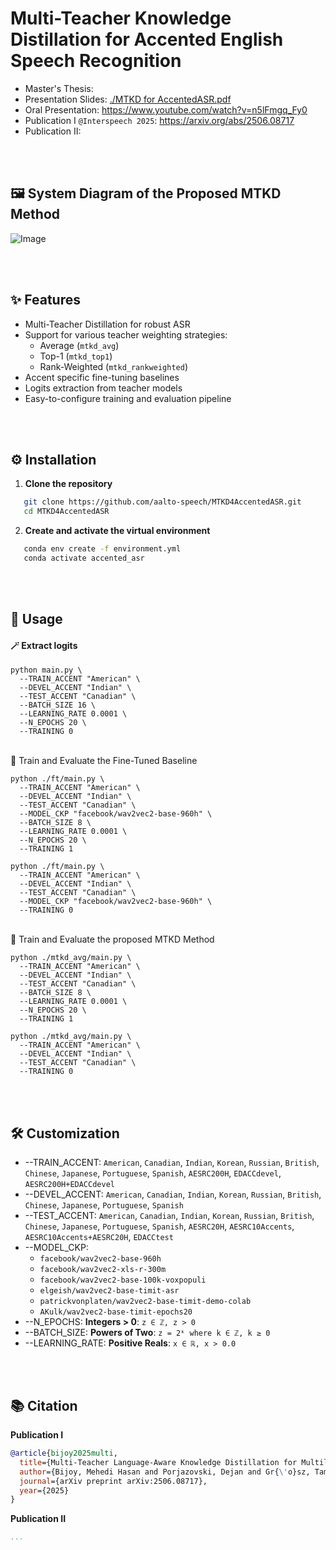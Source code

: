 # Multi-Teacher Knowledge Distillation for Accented English Speech Recognition

- Master's Thesis: 
- Presentation Slides: [./MTKD for AccentedASR.pdf](https://github.com/aalto-speech/MTKD4AccentedASR/blob/main/%5BMaster's%20Thesis%20Presentation%20Slides%5D%20MTKD%20for%20AccentedASR.pdf)
- Oral Presentation: https://www.youtube.com/watch?v=n5lFmgq_Fy0
- Publication I `@Interspeech 2025`: https://arxiv.org/abs/2506.08717
- Publication II:

<br><br>
## 🖼️ System Diagram of the Proposed MTKD Method
![Image](https://github.com/user-attachments/assets/ded9ca62-9e49-4f28-b08c-83bc46cebb5f)

<br><br>
## ✨ Features
- Multi-Teacher Distillation for robust ASR
- Support for various teacher weighting strategies:
  - Average (`mtkd_avg`)
  - Top-1 (`mtkd_top1`)
  - Rank-Weighted (`mtkd_rankweighted`)
- Accent specific fine-tuning baselines
- Logits extraction from teacher models
- Easy-to-configure training and evaluation pipeline

<br><br>
## ⚙️ Installation

1. **Clone the repository**
```bash
   git clone https://github.com/aalto-speech/MTKD4AccentedASR.git
   cd MTKD4AccentedASR
```

2. **Create and activate the virtual environment**
```bash
   conda env create -f environment.yml
   conda activate accented_asr
```

<br><br>
## 🚀 Usage

#### 🪄 Extract logits
```
python main.py \
  --TRAIN_ACCENT "American" \
  --DEVEL_ACCENT "Indian" \
  --TEST_ACCENT "Canadian" \
  --BATCH_SIZE 16 \
  --LEARNING_RATE 0.0001 \
  --N_EPOCHS 20 \
  --TRAINING 0
```

<br>
🧪 Train and Evaluate the Fine-Tuned Baseline

```
python ./ft/main.py \
  --TRAIN_ACCENT "American" \
  --DEVEL_ACCENT "Indian" \
  --TEST_ACCENT "Canadian" \
  --MODEL_CKP "facebook/wav2vec2-base-960h" \
  --BATCH_SIZE 8 \
  --LEARNING_RATE 0.0001 \
  --N_EPOCHS 20 \
  --TRAINING 1
```

```
python ./ft/main.py \
  --TRAIN_ACCENT "American" \
  --DEVEL_ACCENT "Indian" \
  --TEST_ACCENT "Canadian" \
  --MODEL_CKP "facebook/wav2vec2-base-960h" \
  --TRAINING 0
```


<br>
🧪 Train and Evaluate the proposed MTKD Method

```
python ./mtkd_avg/main.py \
  --TRAIN_ACCENT "American" \
  --DEVEL_ACCENT "Indian" \
  --TEST_ACCENT "Canadian" \
  --BATCH_SIZE 8 \
  --LEARNING_RATE 0.0001 \
  --N_EPOCHS 20 \
  --TRAINING 1
```

```
python ./mtkd_avg/main.py \
  --TRAIN_ACCENT "American" \
  --DEVEL_ACCENT "Indian" \
  --TEST_ACCENT "Canadian" \
  --TRAINING 0
```

<br> <br>
## 🛠️ Customization
- --TRAIN_ACCENT: `American`, `Canadian`, `Indian`, `Korean`, `Russian`, `British`, `Chinese`, `Japanese`, `Portuguese`, `Spanish`, `AESRC200H`, `EDACCdevel`, `AESRC200H+EDACCdevel`
- --DEVEL_ACCENT: `American`, `Canadian`, `Indian`, `Korean`, `Russian`, `British`, `Chinese`, `Japanese`, `Portuguese`, `Spanish`
- --TEST_ACCENT: `American`, `Canadian`, `Indian`, `Korean`, `Russian`, `British`, `Chinese`, `Japanese`, `Portuguese`, `Spanish`, `AESRC20H`, `AESRC10Accents`, `AESRC10Accents+AESRC20H`, `EDACCtest`
- --MODEL_CKP:
  - `facebook/wav2vec2-base-960h`
  - `facebook/wav2vec2-xls-r-300m`
  - `facebook/wav2vec2-base-100k-voxpopuli`
  - `elgeish/wav2vec2-base-timit-asr`
  - `patrickvonplaten/wav2vec2-base-timit-demo-colab`
  - `AKulk/wav2vec2-base-timit-epochs20`
- --N_EPOCHS: **Integers > 0**: `z ∈ ℤ, z > 0`
- --BATCH_SIZE: **Powers of Two**: `z = 2ᵏ where k ∈ ℤ, k ≥ 0`
- --LEARNING_RATE: **Positive Reals**: `x ∈ ℝ, x > 0.0`

<br> <br>
## 📚 Citation
**Publication I**
```bibtex
@article{bijoy2025multi,
  title={Multi-Teacher Language-Aware Knowledge Distillation for Multilingual Speech Emotion Recognition},
  author={Bijoy, Mehedi Hasan and Porjazovski, Dejan and Gr{\'o}sz, Tam{\'a}s and Kurimo, Mikko},
  journal={arXiv preprint arXiv:2506.08717},
  year={2025}
}
```

**Publication II**
```bibtex
...
```





